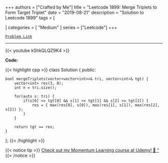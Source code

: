 
+++
authors = ["Crafted by Me"]
title = "Leetcode 1899: Merge Triplets to Form Target Triplet"
date = "2019-08-21"
description = "Solution to Leetcode 1899"
tags = [
    
]
categories = [
    "Medium"
]
series = ["Leetcode"]
+++



[`Problem Link`](https://leetcode.com/problems/merge-triplets-to-form-target-triplet/description/)

---

{{< youtube kShkQLQZ9K4 >}}

**Code:**

{{< highlight cpp >}}
class Solution {
public:
    
    bool mergeTriplets(vector<vector<int>>& tri, vector<int>& tgt) {
        vector<int> res(3, 0);
        int n = tri.size();

        for(auto s: tri) {
            if(s[0] <= tgt[0] && s[1] <= tgt[1] && s[2] <= tgt[2]) {
                res = { max(res[0], s[0]), max(res[1], s[1]), max(res[2], s[2]) };
            }
        }
        
        return tgt == res;        
    }
    
    
};
{{< /highlight >}}



{{< notice tip >}}
[Check out my Momentum Learning course at Udemy! 🚀 "](https://www.udemy.com/course/blind-75-the-data-structures-and-algorithms-essentials/)
{{< /notice >}}

